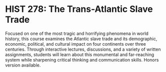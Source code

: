 # HIST 278: The Trans-Atlantic Slave Trade

Focused on one of the most tragic and horrifying phenomena in world history, this course examines the Atlantic slave trade and its demographic, economic, political, and cultural impact on four continents over three centuries. Through interactive lectures, discussions, and a variety of written assignments, students will learn about this monumental and far-reaching system while sharpening critical thinking and communication skills. Honors version available.